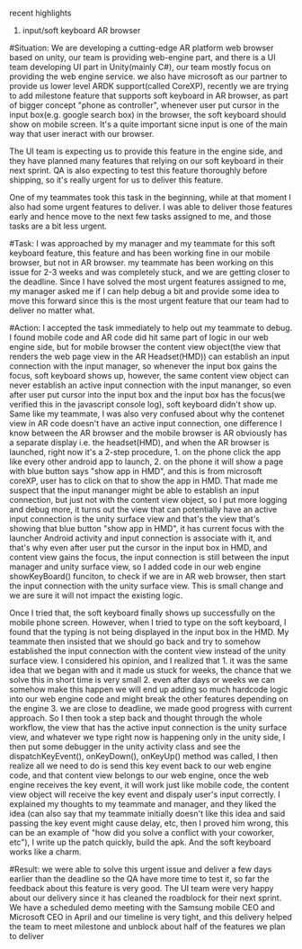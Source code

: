 recent highlights

1. input/soft keyboard AR browser

#Situation: 
We are developing a cutting-edge AR platform web browser based on unity, our team is providing web-engine part, and there is a UI team developing UI part in Unity(mainly C#), our team mostly focus on providing the web engine service. we also have microsoft as our partner to provide us lower level ARDK support(called CoreXP), recently we are trying to add milestone feature that supports soft keyboard in AR browser, as part of bigger concept "phone as controller", whenever user put cursor in the input box(e.g. google search box) in the browser, the soft keyboard should show on mobile screen. It's a quite important sicne input is one of the main way that user ineract with our browser.

The UI team is expecting us to provide this feature in the engine side, and they have planned many features that relying on our soft keyboard in their next sprint. QA is also expecting to test this feature thoroughly before shipping, so it's really urgent for us to deliver this feature.

One of my teammates took this task in the beginning, while at that moment I also had some urgent features to deliver. I was able to deliver those features early and hence move to the next few tasks assigned to me, and those tasks are a bit less urgent. 


#Task: 
I was approached by my manager and my teammate for this soft keyboard feature, this feature and has been working fine in our mobile browser,  but not in AR browser. my teammate has been working on this issue for 2-3 weeks and was completely stuck, and we are getting closer to the deadline. Since I have solved the most urgent features assigned to me, my manager asked me if I can help debug a bit and provide some idea to move this forward since this is the most urgent feature that our team had to deliver no matter what.


#Action: 
I accepted the task immediately to help out my teammate to debug. I found mobile code and AR code did hit same part of logic in our web engine side, but for mobile browser the content view object(the view that renders the web page view in the AR Headset(HMD)) can establish an input connection with the input manager, so whenever the input box gains the focus, soft keyboard shows up, however, the same content view object can never establish an active input connection with the input mananger, so even after user put cursor into the input box and the input box has the focus(we verified this in the javascript console log), soft keyboard didn't show up. 
Same like my teammate, I was also very confused about why the contenet view in AR code doesn't have an active input connection, one difference I know between the AR browser and the mobile browser is AR obviously has a separate display i.e. the headset(HMD), and when the AR browser is launched, right now it's a 2-step procedure, 1. on the phone click the app like every other android app to launch, 2. on the phone it will show a page with blue button says "show app in HMD", and this is from microsoft coreXP, user has to click on that to show the app in HMD. That made me suspect that the input mananger might be able to establish an input connection, but just not with the content view object, so I put more logging and debug more, it turns out the view that can potentially have an active input connection is the unity surface view and that's the view that's showing that blue button "show app in HMD", it has current focus with the launcher Android activity and input connection is associate with it, and that's why even after user put the cursor in the input box in HMD, and content view gains the focus, the input connection is still between the input manager and unity surface view, so I added code in our web engine showKeyBoard() funciton, to check if we are in AR web browser, then start the input connection with the unity surface view. This is small change and we are sure it will not impact the existing logic.  

Once I tried that, the soft keyboard finally shows up successfully on the mobile phone screen. However, when I tried to type on the soft keyboard, I found that the typing is not being displayed in the input box in the HMD. My teammate then insisted that we should go back and try to somehow established the input connection with the content view instead of the unity surface view. I considered his opinion, and I realized that 1. it was the same idea that we began with and it made us stuck for weeks, the chance that we solve this in short time is very small 2. even after days or weeks we can somehow make this happen we will end up adding so much hardcode logic into our web engine code and might break the other features depending on the engine 3. we are close to deadline, we made good progress with current approach. So I then took a step back and thought through the whole workflow, the view that has the active input connection is the unity surface view, and whatever we type right now is happening only in the unity side, I then put some debugger in the unity activity class and see the dispatchKeyEvent(), onKeyDown(), onKeyUp() method was called, I then realize all we need to do is send this key event back to our web engine code, and that content view belongs to our web engine, once the web engine receives the key event, it will work just like mobile code, the content view object will receive the key event and dispaly user's input correctly. I explained my thoughts to my teammate and manager, and they liked the idea (can also say that my teammate initially doesn't like this idea and said passing the key event might cause delay, etc, then I proved him wrong, this can be an example of "how did you solve a conflict with your coworker, etc"), I write up the patch quickly, build the apk. And the soft keyboard works like a charm.

#Result: 
we were able to solve this urgent issue and deliver a few days earlier than the deadline so the QA have more time to test it, so far the feedback about this feature is very good. The UI team were very happy about our delivery since it has cleaned the roadblock for their next sprint. We have a scheduled demo meeting with the Samsung mobile CEO and Microsoft CEO in April and our timeline is very tight, and this delivery helped the team to meet milestone and unblock about half of the features we plan to deliver